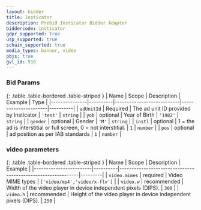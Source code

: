 ```yaml
---
layout: bidder
title: Insticator
description: Prebid Insticator Bidder Adapter
biddercode: insticator
gdpr_supported: true
usp_supported: true
schain_supported: true
media_types: banner, video
pbjs: true
gvl_id: 910
---
```


### Bid Params

{: .table .table-bordered .table-striped }
| Name          | Scope    | Description               | Example              | Type     |
|---------------|----------|---------------------------|----------------------|----------|
| `adUnitId`    | Required | The ad unit ID provided by Insticator | `'test'` | `string` |
| `yob`         | optional | Year of Birth             | `'1982'`             | `string` |
| `gender`      | optional | Gender                    | `'M'`                | `string` |
| `instl`       | optional | 1 = the ad is interstitial or full screen, 0 = not interstitial.    | `1`    | `number` |
| `pos`         | optional | ad position as per IAB standards       | `1`                | `number` |

### video parameters

{: .table .table-bordered .table-striped }
| Name 					 | Scope    | Description        										  | Example |
|------------------------|----------|-------------------------------------------------------------|---------|
| `video.mimes` 		 | required | Video MIME types 											  | `['video/mp4','video/x-flv']` |
| `video.w` 	 | recommended | Width of the video player in device independent pixels (DIPS).	  | `300` |
| `video.h` 	 | recommended | Height of the video player in device independent pixels (DIPS).  | `250` |	
